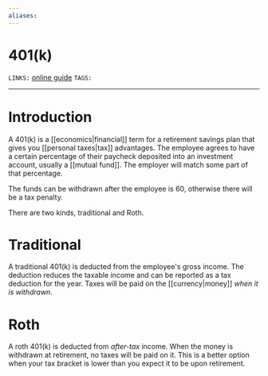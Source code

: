 ```yaml
---
aliases: 
---
```

# 401(k)
`LINKS:` [online guide](https://www.investopedia.com/terms/1/401kplan.asp)
`TAGS:` 

---
# Introduction
A 401(k) is a [[economics|financial]] term for a retirement savings plan that gives you [[personal taxes|tax]] advantages. The employee agrees to have a certain percentage of their paycheck deposited into an investment account, usually a [[mutual fund]]. The employer will match some part of that percentage. 

The funds can be withdrawn after the employee is 60, otherwise there will be a tax penalty. 

There are two kinds, traditional and Roth.

# Traditional
A traditional 401(k) is deducted from the employee's gross income. The deduction reduces the taxable income and can be reported as a tax deduction for the year. Taxes will be paid on the [[currency|money]] *when it is withdrawn.*

# Roth
A roth 401(k) is deducted from *after-tax* income. When the money is withdrawn at retirement, no taxes will be paid on it. This is a better option when your tax bracket is lower than you expect it to be upon retirement. 